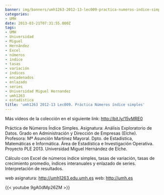 ```yaml
---
banner: img/banners/umh1263-2012-13-lec009-practica-numeros-indice-simples.jpg
categories:
- UMH
date: 2013-03-21T07:31:55.000Z
tags:
- UMH
- Universidad
- Miguel
- Hernández
- Excel
- números
- índice
- tasas
- variación
- índices
- encadenados
- enlazado
- series
- Universidad Miguel Hernandez
- umh1263
- estadística
title: 'umh1263 2012-13 Lec009. Práctica Números índice simples'
---
```


Más vídeos de la colección en el siguiente link: http://bit.ly/15vMRE0

Práctica de Números Índice Simples.
Asignatura: Análisis Exploratorio de Datos.
Grado en Administración y Dirección de Empresas (Elche).
Profesora: Mª Asunción Martínez Mayoral.
Dpto. de Estadística, Matemáticas e Informática.
Área de Estadística e Investigación Operativa.
Proyecto PLE 2013. Universidad Miguel Hernández de Elche.

Cálculo con Excel de números índice simples, tasas de variación, tasas de crecimiento promedio, índices interanuales y enlazado de series. Interpretación de resultados.

web asignatura: http://umh1263.edu.umh.es
web: http://umh.es

{{< youtube 9gA0dMp26ZM >}}
